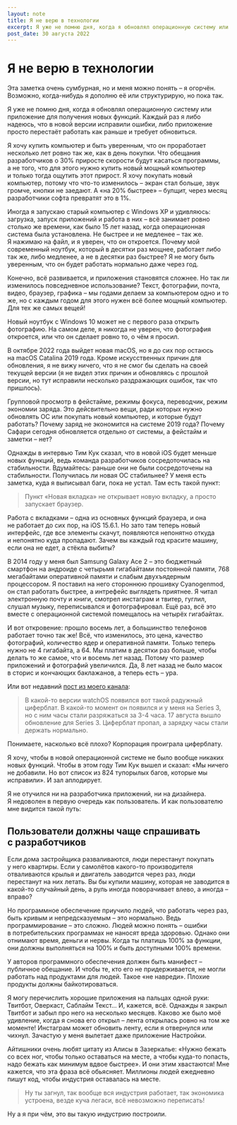 ```yaml
---
layout: note
title: Я не верю в технологии
excerpt: Я уже не помню дня, когда я обновлял операционную систему или приложение для получения новых функций. Каждый раз я либо надеюсь, что в новой версии исправили ошибки, либо приложение просто перестаёт работать
post_date: 30 августа 2022
---
```


# Я не верю в технологии

Эта заметка очень сумбурная, но и меня можно понять – я огорчён. Возможно, когда-нибудь я дополню её или структурирую, но пока так.

Я уже не помню дня, когда я обновлял операционную систему или приложение для получения новых функций. Каждый раз я либо надеюсь, что в новой версии исправили ошибки, либо приложение просто перестаёт работать как раньше и требует обновиться.

Я хочу купить компьютер и быть уверенным, что он проработает несколько лет ровно так же, как в день покупки. Что обещания разработчиков о 30% приросте скорости будут касаться программы, а не того, что для этого нужно купить новый мощный компьютер и только тогда ощутить этот прирост. Я хочу покупать новый компьютер, потому что что-то изменилось – экран стал больше, звук громче, кнопки не заедают. А «на 20% быстрее» – булщит, через месяц разработчики софта превратят это в 1%.

Иногда я запускаю старый компьютер с Windows XP и удивляюсь: загрузка, запуск приложений и работа в них – всё занимает ровно столько же времени, как было 15 лет назад, когда операционная система была установлена. Не быстрее и не медленее – так же. Я нажимаю на файл, и я уверен, что он откроется. Почему мой современный ноутбук, который в десятки раз мощнее, работает либо так же, либо медленее, а не в десятки раз быстрее? Я не могу быть уверенным, что он будет работать нормально даже через год.

Конечно, всё развивается, и приложения становятся сложнее. Но так ли изменилось повседневное использование? Текст, фотографии, почта, видео, браузер, графика – мы годами делаем за компьютером одно и то же, но с каждым годом для этого нужен всё более мощный компьютер. Для тех же самых вещей!

Новый ноутбук с Windows 10 может не с первого раза открыть фотографию. На самом деле, я никогда не уверен, что фотография откроется, или что он сделает ровно то, о чём я просил.

В октябре 2022 года выйдет новая macOS, но я до сих пор остаюсь на macOS Catalina 2019 года. Кроме искусственных причин для обновления, я не вижу ничего, что я не смог бы сделать на своей текущей версии (я не видел этих причин и обновляясь с прошлой версии, но тут исправили несколько раздражающих ошибок, так что пришлось).

Групповой просмотр в фейстайме, режимы фокуса, переводчик, режим экономии заряда. Это дейсвительно вещи, ради которых нужно обновлять ОС или покупать новый компьютер, и которые будут работать? Почему заряд не экономится на системе 2019 года? Почему Сафари сегодня обновляется отдельно от системы, а фейстайм и заметки – нет?

Однажды в интервью Тим Кук сказал, что в новой iOS будет меньше новых функций, ведь команда разработчиков сосредоточилась на стабильности. Вдумайтесь: раньше они не были сосредоточены на стабильности. Получилась ли новая ОС стабильнее? У меня есть заметка, куда я выписывал баги, пока не устал. Там есть такой пункт:

> Пункт «Новая вкладка» не открывает новую вкладку, а просто запускает браузер.

Работа с вкладками – одна из основных функций браузера, и она не работает до сих пор, на iOS 15.6.1. Но зато там теперь новый интерфейс, где все элементы скачут, появляются непонятно откуда и непонятно куда пропадают. Зачем вы каждый год красите машину, если она не едет, а стёкла выбиты?

В 2014 году у меня был Samsung Galaxy Ace 2 – это бюджетный смартфон на андроиде c четырьмя гигабайтами постоянной памяти, 768 мегабайтами оперативной памяти и слабым двухъядерным процессором. Я поставил на него стороннюю прошивку Cyanogenmod, он стал работать быстрее, а интрефейс выглядеть приятнее. Я читал электронную почту и книги, смотрел инстаграм и твитер, гуглил, слушал музыку, переписывался и фотографировал. Ещё раз, всё это вместе с операционной системой помещалось на четырёх гигабайтах.

И вот откровение: прошло восемь лет, а большинство телефонов работает точно так же! Всё, что изменилось, это цена, качество фотографий, количество ядер и оперативной памяти. Только теперь нужно не 4 гигабайта, а 64. Мы платим в десятки раз больше, чтобы делать то же самое, что и восемь лет назад. Потому что размер приложений и фотографий увеличился. Да, 8 лет назад не было масок в сторис и кончающих баклажанов, а теперь есть – ура.

Или вот недавний [пост из моего канала](https://t.me/timlead/37):

> В какой-то версии watchOS появился вот такой радужный циферблат. В какой-то момент он появился и у меня на Series 3, но с ним часы стали разряжаться за 3-4 часа. 17 августа вышло обновление для Series 3. Циферблат пропал, а зарядку часы стали держать нормально.

Понимаете, насколько всё плохо? Корпорация проиграла циферблату.

Я хочу, чтобы в новой операционной системе не было вообще никаких новых функций. Чтобы в этом году Тим Кук вышел и сказал: «Мы ничего не добавили. Но вот список из 824 тупорылых багов, которые мы исправили». И зал аплодирует.

Я не отучился ни на разработчика приложений, ни на дизайнера. Я недоволен в первую очередь как пользователь. И как пользователю мне видится такой путь:

## Пользователи должны чаще спрашивать с разработчиков

Если дома застройщика разваливаются, люди перестанут покупать у него квартиры. Если у самолётов какого-то производителя отваливаются крылья и двигатель заводится через раз, люди перестанут на них летать. Вы бы купили машину, которая не заводится в какой-то случайный день, а руль иногда поворачивает влево, а иногда – вправо? 

Но программное обеспечение приучило людей, что работать через раз, быть кривым и непредсказуемым – это нормально. Ведь программирование – это сложно. Людей можно понять – ошибки в потребительских программах не наносят вреда здоровью. Однако они отнимают время, деньги и нервы. Когда ты платишь 100% за функции, они должны выполняться на 100% и быть доступными 100% времени.  

У авторов программного обеспечения должен быть манифест – публичное обещание. И чтобы те, кто его не придерживается, не могли работать над продуктами для людей. Такое «не навреди». Плохие продукты должны байкотироваться.

Я могу перечислить хорошие приложения на пальцах одной руки: Твитбот, Оверкаст, Саблайм Текст... И, кажется, всё. Однажды я закрыл Твитбот и забыл про него на несколько месяцев. Каково же было моё удивление, когда я снова его открыл – лента открылась ровно на том же моменте! Инстаграм может обновить ленту, если я отвернулся или чихнул. Зачастую у меня вылетает даже приложение Настройки.

Айтишники очень любят цитату из Алисы в Зазеркалье: «Нужно бежать со всех ног, чтобы только оставаться на месте, а чтобы куда-то попасть, надо бежать как минимум вдвое быстрее». И они этим хвастаются! Мне кажется, что эта фраза всё обьясняет. Миллионы людей ежедневно пишут код, чтобы индустрия оставалась на месте.

> Ну ты загнул, так вообще вся индустрия работает, так экономика устроена, везде куча легаси, всё невозможно переписать!

Ну а я при чём, это вы такую индустрию построили.
